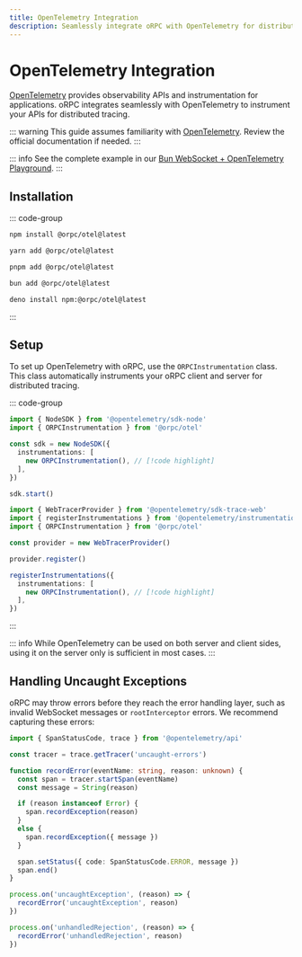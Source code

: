 ```yaml
---
title: OpenTelemetry Integration
description: Seamlessly integrate oRPC with OpenTelemetry for distributed tracing
---
```


# OpenTelemetry Integration

[OpenTelemetry](https://opentelemetry.io/) provides observability APIs and instrumentation for applications. oRPC integrates seamlessly with OpenTelemetry to instrument your APIs for distributed tracing.

::: warning
This guide assumes familiarity with [OpenTelemetry](https://opentelemetry.io/). Review the official documentation if needed.
:::

::: info
See the complete example in our [Bun WebSocket + OpenTelemetry Playground](/docs/playgrounds).
:::

## Installation

::: code-group

```sh [npm]
npm install @orpc/otel@latest
```

```sh [yarn]
yarn add @orpc/otel@latest
```

```sh [pnpm]
pnpm add @orpc/otel@latest
```

```sh [bun]
bun add @orpc/otel@latest
```

```sh [deno]
deno install npm:@orpc/otel@latest
```

:::

## Setup

To set up OpenTelemetry with oRPC, use the `ORPCInstrumentation` class. This class automatically instruments your oRPC client and server for distributed tracing.

::: code-group

```ts twoslash [server]
import { NodeSDK } from '@opentelemetry/sdk-node'
import { ORPCInstrumentation } from '@orpc/otel'

const sdk = new NodeSDK({
  instrumentations: [
    new ORPCInstrumentation(), // [!code highlight]
  ],
})

sdk.start()
```

```ts twoslash [client]
import { WebTracerProvider } from '@opentelemetry/sdk-trace-web'
import { registerInstrumentations } from '@opentelemetry/instrumentation'
import { ORPCInstrumentation } from '@orpc/otel'

const provider = new WebTracerProvider()

provider.register()

registerInstrumentations({
  instrumentations: [
    new ORPCInstrumentation(), // [!code highlight]
  ],
})
```

:::

::: info
While OpenTelemetry can be used on both server and client sides, using it on the server only is sufficient in most cases.
:::

## Handling Uncaught Exceptions

oRPC may throw errors before they reach the error handling layer, such as invalid WebSocket messages or `rootInterceptor` errors. We recommend capturing these errors:

```ts
import { SpanStatusCode, trace } from '@opentelemetry/api'

const tracer = trace.getTracer('uncaught-errors')

function recordError(eventName: string, reason: unknown) {
  const span = tracer.startSpan(eventName)
  const message = String(reason)

  if (reason instanceof Error) {
    span.recordException(reason)
  }
  else {
    span.recordException({ message })
  }

  span.setStatus({ code: SpanStatusCode.ERROR, message })
  span.end()
}

process.on('uncaughtException', (reason) => {
  recordError('uncaughtException', reason)
})

process.on('unhandledRejection', (reason) => {
  recordError('unhandledRejection', reason)
})
```
